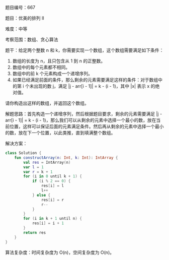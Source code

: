 题目编号：667

题目：优美的排列 II

难度：中等

考察范围：数组、贪心算法

题干：给定两个整数 n 和 k，你需要实现一个数组，这个数组需要满足如下条件：

1. 数组的长度为 n，且只包含从 1 到 n 的正整数。
2. 数组中的每个元素都不相同。
3. 数组中的前 k 个元素构成一个递增序列。
4. 如果已经满足前面的条件，那么剩余的元素需要满足这样的条件：对于数组中的第 i 个未出现的数 j，满足 |j - arr[i - 1]| = k - (i - 1)，其中 |x| 表示 x 的绝对值。

请你构造出这样的数组，并返回这个数组。

解题思路：首先构造一个递增序列，然后根据题目要求，剩余的元素需要满足 |j - arr[i - 1]| = k - (i - 1)，那么我们可以从剩余的元素中选择一个最小的数，放在当前位置，这样可以保证后面的元素满足条件。然后再从剩余的元素中选择一个最小的数，放在下一个位置，以此类推，直到填满整个数组。

解决方案：

```kotlin
class Solution {
    fun constructArray(n: Int, k: Int): IntArray {
        val res = IntArray(n)
        var l = 1
        var r = k + 1
        for (i in 0 until k + 1) {
            if (i % 2 == 0) {
                res[i] = l
                l++
            } else {
                res[i] = r
                r--
            }
        }
        for (i in k + 1 until n) {
            res[i] = i + 1
        }
        return res
    }
}
```

算法复杂度：时间复杂度为 O(n)，空间复杂度为 O(n)。